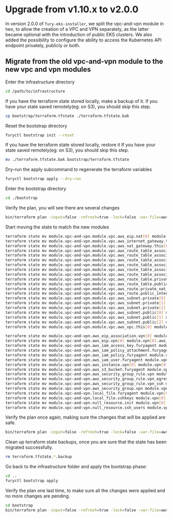 # Upgrade from v1.10.x to v2.0.0

In version 2.0.0 of `fury-eks-installer`, we split the vpc-and-vpn module in two, to allow the creation of a VPC and VPN separately, as the latter became optional with the introduction of public EKS clusters.
We also added the possibility to configure the ability to access the Kubernetes API endpoint privately, publicly or both.

## Migrate from the old vpc-and-vpn module to the new vpc and vpn modules

Enter the infrastructure directory

```sh
cd /path/to/infrastructure
```

If you have the terraform state stored locally, make a backup of it.
If you have your state saved remotely(eg: on S3), you should skip this step.

```sh
cp bootstrap/terraform.tfstate ./terraform.tfstate.bak
```

Reset the bootstrap directory

```sh
furyctl bootstrap init --reset
```

If you have the terraform state stored locally, restore it
If you have your state saved remotely(eg: on S3), you should skip this step.

```sh
mv ./terraform.tfstate.bak bootstrap/terraform.tfstate
```

Dry-run the apply subcommand to regenerate the terraform variables

```sh
furyctl bootstrap apply --dry-run
```

Enter the bootstrap directory

```sh
cd ./bootstrap
```

Verify the plan, you will see there are several changes

```sh
bin/terraform plan -input=false -refresh=true -lock=false -var-file=aws.tfvars
```

Start moving the state to match the new modules

```sh
terraform state mv module.vpc-and-vpn.module.vpc.aws_eip.nat[0] module.vpc[0].module.vpc.aws_eip.nat[0]
terraform state mv module.vpc-and-vpn.module.vpc.aws_internet_gateway.this[0] module.vpc[0].module.vpc.aws_internet_gateway.this[0]
terraform state mv module.vpc-and-vpn.module.vpc.aws_nat_gateway.this[0] module.vpc[0].module.vpc.aws_nat_gateway.this[0]
terraform state mv module.vpc-and-vpn.module.vpc.aws_route_table_association.private[0] module.vpc[0].module.vpc.aws_route_table_association.private[0]
terraform state mv module.vpc-and-vpn.module.vpc.aws_route_table_association.private[1] module.vpc[0].module.vpc.aws_route_table_association.private[1]
terraform state mv module.vpc-and-vpn.module.vpc.aws_route_table_association.private[2] module.vpc[0].module.vpc.aws_route_table_association.private[2]
terraform state mv module.vpc-and-vpn.module.vpc.aws_route_table_association.public[0] module.vpc[0].module.vpc.aws_route_table_association.public[0]
terraform state mv module.vpc-and-vpn.module.vpc.aws_route_table_association.public[1] module.vpc[0].module.vpc.aws_route_table_association.public[1]
terraform state mv module.vpc-and-vpn.module.vpc.aws_route_table_association.public[2] module.vpc[0].module.vpc.aws_route_table_association.public[2]
terraform state mv module.vpc-and-vpn.module.vpc.aws_route_table.private[0] module.vpc[0].module.vpc.aws_route_table.private[0]
terraform state mv module.vpc-and-vpn.module.vpc.aws_route_table.public[0] module.vpc[0].module.vpc.aws_route_table.public[0]
terraform state mv module.vpc-and-vpn.module.vpc.aws_route.private_nat_gateway[0] module.vpc[0].module.vpc.aws_route.private_nat_gateway[0]
terraform state mv module.vpc-and-vpn.module.vpc.aws_route.public_internet_gateway[0] module.vpc[0].module.vpc.aws_route.public_internet_gateway[0]
terraform state mv module.vpc-and-vpn.module.vpc.aws_subnet.private[0] module.vpc[0].module.vpc.aws_subnet.private[0]
terraform state mv module.vpc-and-vpn.module.vpc.aws_subnet.private[1] module.vpc[0].module.vpc.aws_subnet.private[1]
terraform state mv module.vpc-and-vpn.module.vpc.aws_subnet.private[2] module.vpc[0].module.vpc.aws_subnet.private[2]
terraform state mv module.vpc-and-vpn.module.vpc.aws_subnet.public[0] module.vpc[0].module.vpc.aws_subnet.public[0]
terraform state mv module.vpc-and-vpn.module.vpc.aws_subnet.public[1] module.vpc[0].module.vpc.aws_subnet.public[1]
terraform state mv module.vpc-and-vpn.module.vpc.aws_subnet.public[2] module.vpc[0].module.vpc.aws_subnet.public[2]
terraform state mv module.vpc-and-vpn.module.vpc.aws_vpc.this[0] module.vpc[0].module.vpc.aws_vpc.this[0]

terraform state mv module.vpc-and-vpn.aws_eip_association.vpn[0] module.vpn[0].aws_eip_association.vpn[0]
terraform state mv module.vpc-and-vpn.aws_eip.vpn[0] module.vpn[0].aws_eip.vpn[0]
terraform state mv module.vpc-and-vpn.aws_iam_access_key.furyagent module.vpn[0].aws_iam_access_key.furyagent
terraform state mv module.vpc-and-vpn.aws_iam_policy_attachment.furyagent module.vpn[0].aws_iam_policy_attachment.furyagent
terraform state mv module.vpc-and-vpn.aws_iam_policy.furyagent module.vpn[0].aws_iam_policy.furyagent
terraform state mv module.vpc-and-vpn.aws_iam_user.furyagent module.vpn[0].aws_iam_user.furyagent
terraform state mv module.vpc-and-vpn.aws_instance.vpn[0] module.vpn[0].aws_instance.vpn[0]
terraform state mv module.vpc-and-vpn.aws_s3_bucket.furyagent module.vpn[0].aws_s3_bucket.furyagent
terraform state mv module.vpc-and-vpn.aws_security_group_rule.vpn module.vpn[0].aws_security_group_rule.vpn
terraform state mv module.vpc-and-vpn.aws_security_group_rule.vpn_egress module.vpn[0].aws_security_group_rule.vpn_egress
terraform state mv module.vpc-and-vpn.aws_security_group_rule.vpn_ssh module.vpn[0].aws_security_group_rule.vpn_ssh
terraform state mv module.vpc-and-vpn.aws_security_group.vpn module.vpn[0].aws_security_group.vpn
terraform state mv module.vpc-and-vpn.local_file.furyagent module.vpn[0].local_file.furyagent
terraform state mv module.vpc-and-vpn.local_file.sshkeys module.vpn[0].local_file.sshkeys
terraform state mv module.vpc-and-vpn.null_resource.init module.vpn[0].null_resource.init
terraform state mv module.vpc-and-vpn.null_resource.ssh_users module.vpn[0].null_resource.ssh_users
```

Verify the plan once again, making sure the changes that will be applied are safe.

```sh
bin/terraform plan -input=false -refresh=true -lock=false -var-file=aws.tfvars
```

Clean up terraform state backups, once you are sure that the state has been migrated successfully.

```sh
rm terraform.tfstate.*.backup
```

Go back to the infrastructure folder and apply the bootstrap phase:

```sh
cd ..
furyctl bootstrap apply
```

Verify the plan one last time, to make sure all the changes were applied and no more changes are pending.

```sh
cd bootstrap
bin/terraform plan -input=false -refresh=true -lock=false -var-file=aws.tfvars
```
